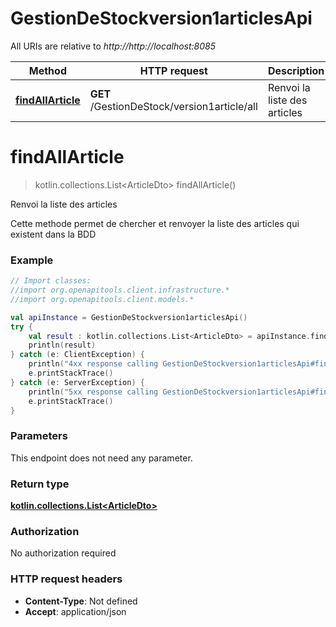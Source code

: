 # GestionDeStockversion1articlesApi

All URIs are relative to *http://http://localhost:8085*

Method | HTTP request | Description
------------- | ------------- | -------------
[**findAllArticle**](GestionDeStockversion1articlesApi.md#findAllArticle) | **GET** /GestionDeStock/version1article/all | Renvoi la liste des articles


<a name="findAllArticle"></a>
# **findAllArticle**
> kotlin.collections.List&lt;ArticleDto&gt; findAllArticle()

Renvoi la liste des articles

Cette methode permet de chercher et renvoyer la liste des articles qui existent dans la BDD

### Example
```kotlin
// Import classes:
//import org.openapitools.client.infrastructure.*
//import org.openapitools.client.models.*

val apiInstance = GestionDeStockversion1articlesApi()
try {
    val result : kotlin.collections.List<ArticleDto> = apiInstance.findAllArticle()
    println(result)
} catch (e: ClientException) {
    println("4xx response calling GestionDeStockversion1articlesApi#findAllArticle")
    e.printStackTrace()
} catch (e: ServerException) {
    println("5xx response calling GestionDeStockversion1articlesApi#findAllArticle")
    e.printStackTrace()
}
```

### Parameters
This endpoint does not need any parameter.

### Return type

[**kotlin.collections.List&lt;ArticleDto&gt;**](ArticleDto.md)

### Authorization

No authorization required

### HTTP request headers

 - **Content-Type**: Not defined
 - **Accept**: application/json

